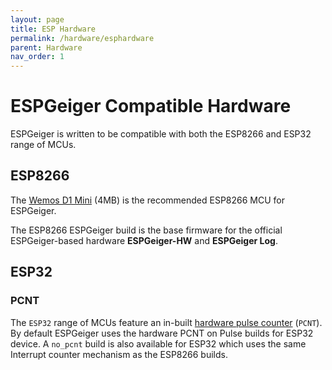 ```yaml
---
layout: page
title: ESP Hardware
permalink: /hardware/esphardware
parent: Hardware
nav_order: 1
---
```


# ESPGeiger Compatible Hardware

ESPGeiger is written to be compatible with both the ESP8266 and ESP32 range of MCUs.

## ESP8266

The [Wemos D1 Mini](https://s.click.aliexpress.com/e/_DmfPg5L) (4MB) is the recommended ESP8266 MCU for ESPGeiger.

The ESP8266 ESPGeiger build is the base firmware for the official ESPGeiger-based hardware __ESPGeiger-HW__ and __ESPGeiger Log__.

## ESP32

### PCNT

The `ESP32` range of MCUs feature an in-built [hardware pulse counter](https://docs.espressif.com/projects/esp-idf/en/v5.4/esp32/api-reference/peripherals/pcnt.html) (`PCNT`). By default ESPGeiger uses the hardware PCNT on Pulse builds for ESP32 device. A `no_pcnt` build is also available for ESP32 which uses the same Interrupt counter mechanism as the ESP8266 builds.
